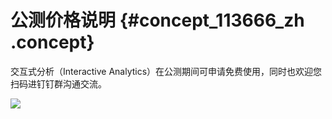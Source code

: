 # 公测价格说明 {#concept_113666_zh .concept}

交互式分析（Interactive Analytics）在公测期间可申请免费使用，同时也欢迎您扫码进钉钉群沟通交流。

![](http://docs-aliyun.cn-hangzhou.oss.aliyun-inc.com/assets/pic/113666/cn_zh/1555487409250/%E4%BA%A4%E6%B5%81%E7%BE%A4.PNG)


